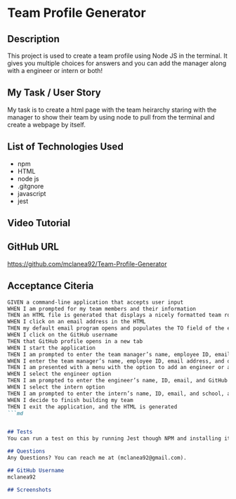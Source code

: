 # Team Profile Generator
  
  ## Description
  This project is used to create a team profile using Node JS in the terminal.  It gives you multiple choices for answers and you can add the manager along with a engineer or intern or both!

  ## My Task / User Story
  My task is to create a html page with the team heirarchy staring with the manager to show their team by using node to pull from the terminal and create a webpage by itself. 

  ## List of Technologies Used
  - npm
  - HTML
  - node js
  - .gitgnore
  - javascript
  - jest

  ## Video Tutorial

  ## GitHub URL
  https://github.com/mclanea92/Team-Profile-Generator

  ## Acceptance Citeria
  ```md
GIVEN a command-line application that accepts user input
WHEN I am prompted for my team members and their information
THEN an HTML file is generated that displays a nicely formatted team roster based on user input
WHEN I click on an email address in the HTML
THEN my default email program opens and populates the TO field of the email with the address
WHEN I click on the GitHub username
THEN that GitHub profile opens in a new tab
WHEN I start the application
THEN I am prompted to enter the team manager’s name, employee ID, email address, and office number
WHEN I enter the team manager’s name, employee ID, email address, and office number
THEN I am presented with a menu with the option to add an engineer or an intern or to finish building my team
WHEN I select the engineer option
THEN I am prompted to enter the engineer’s name, ID, email, and GitHub username, and I am taken back to the menu
WHEN I select the intern option
THEN I am prompted to enter the intern’s name, ID, email, and school, and I am taken back to the menu
WHEN I decide to finish building my team
THEN I exit the application, and the HTML is generated
```md


## Tests
  You can run a test on this by running Jest though NPM and installing it to your file.  Once done you type in the console npm test.

  ## Questions
  Any Questions? You can reach me at (mclanea92@gmail.com).

  ## GitHub Username
  mclanea92

  ## Screenshots
  
